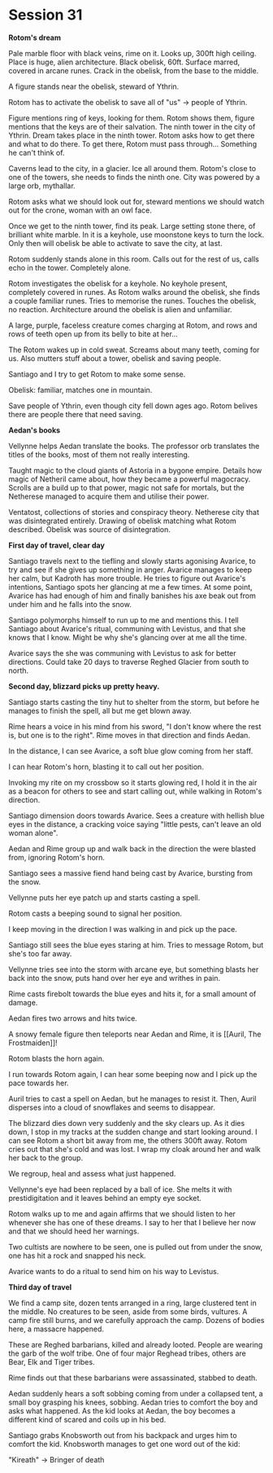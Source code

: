 # Session 31
**Rotom's dream**

Pale marble floor with black veins, rime on it. Looks up, 300ft high ceiling. Place is huge, alien architecture. Black obelisk, 60ft. Surface marred, covered in arcane runes. Crack in the obelisk, from the base to the middle.

A figure stands near the obelisk, steward of Ythrin.

Rotom has to activate the obelisk to save all of "us" -> people of Ythrin.

Figure mentions ring of keys, looking for them. Rotom shows them, figure mentions that the keys are of their salvation. The ninth tower in the city of Ythrin. Dream takes place in the ninth tower. Rotom asks how to get there and what to do there. To get there, Rotom must pass through... Something he can't think of.

Caverns lead to the city, in a glacier. Ice all around them. Rotom's close to one of the towers, she needs to finds the ninth one. City was powered by a large orb, mythallar.

Rotom asks what we should look out for, steward mentions we should watch out for the crone, woman with an owl face.

Once we get to the ninth tower, find its peak. Large setting stone there, of brilliant white marble. In it is a keyhole, use moonstone keys to turn the lock. Only then will obelisk be able to activate to save the city, at last.

Rotom suddenly stands alone in this room. Calls out for the rest of us, calls echo in the tower. Completely alone.

Rotom investigates the obelisk for a keyhole. No keyhole present, completely covered in runes. As Rotom walks around the obelisk, she finds a couple familiar runes. Tries to memorise the runes. Touches the obelisk, no reaction. Architecture around the obelisk is alien and unfamiliar.

A large, purple, faceless creature comes charging at Rotom, and rows and rows of teeth open up from its belly to bite at her...

The Rotom wakes up in cold sweat. Screams about many teeth, coming for us. Also mutters stuff about a tower, obelisk and saving people.

Santiago and I try to get Rotom to make some sense.

Obelisk: familiar, matches one in mountain.

Save people of Ythrin, even though city fell down ages ago. Rotom belives there are people there that need saving.

**Aedan's books**

Vellynne helps Aedan translate the books. The professor orb translates the titles of the books, most of them not really interesting.

Taught magic to the cloud giants of Astoria in a bygone empire. Details how magic of Netheril came about, how they became a powerful magocracy. Scrolls are a build up to that power, magic not safe for mortals, but the Netherese managed to acquire them and utilise their power.

Ventatost, collections of stories and conspiracy theory. Netherese city that was disintegrated entirely. Drawing of obelisk matching what Rotom described. Obelisk was source of disintegration.

**First day of travel, clear day**

Santiago travels next to the tiefling and slowly starts agonising Avarice, to try and see if she gives up something in anger. Avarice manages to keep her calm, but Kadroth has more trouble. He tries to figure out Avarice's intentions, Santiago spots her glancing at me a few times. At some point, Avarice has had enough of him and finally banishes his axe beak out from under him and he falls into the snow.

Santiago polymorphs himself to run up to me and mentions this. I tell Santiago about Avarice's ritual, communing with Levistus, and that she knows that I know. Might be why she's glancing over at me all  the time.

Avarice says the she was communing with Levistus to ask for better directions. Could take 20 days to traverse Reghed Glacier from south to north.

**Second day, blizzard picks up pretty heavy.**

Santiago starts casting the tiny hut to shelter from the storm, but before he manages to finish the spell, all but me get blown away.

Rime hears a voice in his mind from his sword, "I don't know where the rest is, but one is to the right". Rime moves in that direction and finds Aedan.

In the distance, I can see Avarice, a soft blue glow coming from her staff.

I can hear Rotom's horn, blasting it to call out her position.

Invoking my rite on my crossbow so it starts glowing red, I hold it in the air as a beacon for others to see and start calling out, while walking in Rotom's direction.

Santiago dimension doors towards Avarice. Sees a creature with hellish blue eyes in the distance, a cracking voice saying "little pests, can't leave an old woman alone".

Aedan and Rime group up and walk back in the direction the were blasted from, ignoring Rotom's horn.

Santiago sees a massive fiend hand being cast by Avarice, bursting from the snow.

Vellynne puts her eye patch up and starts casting a spell.

Rotom casts a beeping sound to signal her position.

I keep moving in the direction I was walking in and pick up the pace.

Santiago still sees the blue eyes staring at him. Tries to message Rotom, but she's too far away.

Vellynne tries see into the storm with arcane eye, but something blasts her back into the snow, puts hand over her eye and writhes in pain.

Rime casts firebolt towards the blue eyes and hits it, for a small amount of damage.

Aedan fires two arrows and hits twice.

A snowy female figure then teleports near Aedan and Rime, it is [[Auril, The Frostmaiden]]!

Rotom blasts the horn again.

I run towards Rotom again, I can hear some beeping now and I pick up the pace towards her.

Auril tries to cast a spell on Aedan, but he manages to resist it. Then, Auril disperses into a cloud of snowflakes and seems to disappear.

The blizzard dies down very suddenly and the sky clears up. As it dies down, I stop in my tracks at the sudden change and start looking around. I can see Rotom a short bit away from me, the others 300ft away. Rotom cries out that she's cold and was lost. I wrap my cloak around her and walk her back to the group.

We regroup, heal and assess what just happened.

Vellynne's eye had been replaced by a ball of ice. She melts it with prestidigitation and it leaves behind an empty eye socket.

Rotom walks up to me and again affirms that we should listen to her whenever she has one of these dreams. I say to her that I believe her now and that we should heed her warnings.

Two cultists are nowhere to be seen, one is pulled out from under the snow, one has hit a rock and snapped his neck.

Avarice wants to do a ritual to send him on his way to Levistus.

**Third day of travel**

We find a camp site, dozen tents arranged in a ring, large clustered tent in the middle. No creatures to be seen, aside from some birds, vultures. A camp fire still burns, and we carefully approach the camp. Dozens of bodies here, a massacre happened.

These are Reghed barbarians, killed and already looted. People are wearing the garb of the wolf tribe. One of four major Reghead tribes, others are Bear, Elk and Tiger tribes.

Rime finds out that these barbarians were assassinated, stabbed to death.

Aedan suddenly hears a soft sobbing coming from under a collapsed tent, a small boy grasping his knees, sobbing. Aedan tries to comfort the boy and asks what happened. As the kid looks at Aedan, the boy becomes a different kind of scared and coils up in his bed.

Santiago grabs Knobsworth out from his backpack and urges him to comfort the kid. Knobsworth manages to get one word out of the kid:

"Kireath" -> Bringer of death